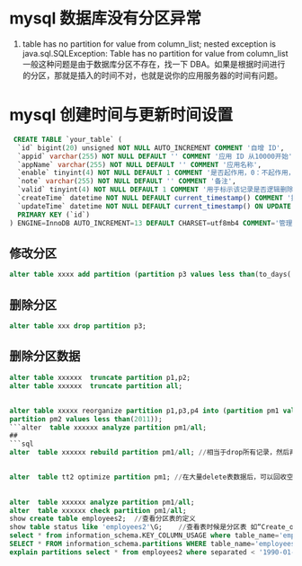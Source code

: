 # mysql 数据库没有分区异常
1. table has no partition for value from column_list; nested exception is java.sql.SQLException: Table has no partition for value from column_list
一般这种问题是由于数据库分区不存在，找一下 DBA。如果是根据时间进行的分区，那就是插入的时间不对，也就是说你的应用服务器的时间有问题。


# mysql 创建时间与更新时间设置
```sql
 CREATE TABLE `your_table` (
  `id` bigint(20) unsigned NOT NULL AUTO_INCREMENT COMMENT '自增 ID',
  `appid` varchar(255) NOT NULL DEFAULT '' COMMENT '应用 ID 从10000开始',
  `appName` varchar(255) NOT NULL DEFAULT '' COMMENT '应用名称',
  `enable` tinyint(4) NOT NULL DEFAULT 1 COMMENT '是否起作用，0：不起作用，1：起作用',
  `note` varchar(255) NOT NULL DEFAULT '' COMMENT '备注',
  `valid` tinyint(4) NOT NULL DEFAULT 1 COMMENT '用于标示该记录是否逻辑删除，0:已删除 1:正常有效',
  `createTime` datetime NOT NULL DEFAULT current_timestamp() COMMENT '插入时间',
  `updateTime` datetime NOT NULL DEFAULT current_timestamp() ON UPDATE current_timestamp() COMMENT '更改日期',
  PRIMARY KEY (`id`)
) ENGINE=InnoDB AUTO_INCREMENT=13 DEFAULT CHARSET=utf8mb4 COMMENT='管理表';
```
## 修改分区
```sql
alter table xxxx add partition (partition p3 values less than(to_days('2019-06-01'))); 
```

## 删除分区
```sql
alter table xxx drop partition p3; 
```
## 删除分区数据
```sql
alter table xxxxxx  truncate partition p1,p2;  
alter table xxxxxx  truncate partition all; 
```
## 
```sql
alter table xxxxx reorganize partition p1,p3,p4 into (partition pm1 values less than(2006),  
partition pm2 values less than(2011));  
```alter  table xxxxxx analyze partition pm1/all;  
##
```sql
alter  table xxxxxx rebuild partition pm1/all; //相当于drop所有记录，然后再reinsert；可以解决磁盘碎片  
```
##
```sql
alter  table tt2 optimize partition pm1; //在大量delete表数据后，可以回收空间和碎片整理。但在5.5.30后支持。在5.5.30之前可以通过recreate+analyze来替代，如果用rebuild+analyze速度慢  
```
##
```sql
alter  table xxxxxx analyze partition pm1/all;  
alter  table xxxxxx check partition pm1/all;  
show create table employees2;  //查看分区表的定义  
show table status like 'employees2'\G;    //查看表时候是分区表 如“Create_options: partitioned”  
select * from information_schema.KEY_COLUMN_USAGE where table_name='employees2';   //查看索引  
SELECT * FROM information_schema.partitions WHERE table_name='employees2'   //查看分区表  
explain partitions select * from employees2 where separated < '1990-01-01' or separated > '2016-01-01';   //查看分区是否被select使用  
```
